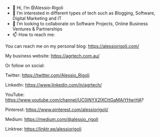 - 👋 Hi, I’m @Alessio-Rigoli
- 👀 I’m interested in different types of tech such as Blogging, Software, Digital Marketing and IT
- 💞️ I’m looking to collaborate on Software Projects, Online Business Ventures & Partnerships
- 📫 How to reach me:

You can reach me on my personal blog: https://alessiorigoli.com/

My business website: https://agrtech.com.au/

Or follow on social:

Twitter: 
https://twitter.com/Alessio_Rigoli

LinkedIn: 
https://www.linkedin.com/in/agrtech/

YouTube: 
https://www.youtube.com/channel/UC0iNYX2IXCttGaMAiYHwrHA?

Pinterest: 
https://www.pinterest.com/alessiorigoli/

Medium: 
https://medium.com/@alessio_rigoli

Linktree: 
https://linktr.ee/alessiorigoli

<!---
Alessio-Rigoli/Alessio-Rigoli is a ✨ special ✨ repository because its `README.md` (this file) appears on your GitHub profile.
You can click the Preview link to take a look at your changes.
--->
